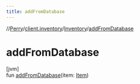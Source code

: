 ```yaml
---
title: addFromDatabase
---
```

//[Perry](../../../index.html)/[client.inventory](../index.html)/[Inventory](index.html)/[addFromDatabase](add-from-database.html)



# addFromDatabase



[jvm]\
fun [addFromDatabase](add-from-database.html)(item: [Item](../-item/index.html))




